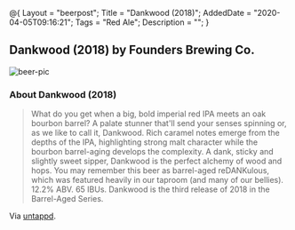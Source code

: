 @{
 Layout = "beerpost";
 Title = "Dankwood (2018)";
 AddedDate = "2020-04-05T09:16:21";
 Tags = "Red Ale";
 Description = "";
 }
 

## Dankwood (2018) by Founders Brewing Co.

![beer-pic]

### About Dankwood (2018)

> What do you get when a big, bold imperial red IPA meets an oak bourbon barrel? A palate stunner that'll send your senses spinning or, as we like to call it, Dankwood. Rich caramel notes emerge from the depths of the IPA, highlighting strong malt character while the bourbon barrel-aging develops the complexity. A dank, sticky and slightly sweet sipper, Dankwood is the perfect alchemy of wood and hops. You may remember this beer as barrel-aged reDANKulous, which was featured heavily in our taproom (and many of our bellies). 12.2% ABV. 65 IBUs. Dankwood is the third release of 2018 in the Barrel-Aged Series.

Via [untappd][untappd-url].

[untappd-url]: <https://untappd.com//b/founders-brewing-co-dankwood-2018/2610093>
[beer-pic]: https://jasonpowley.com/assets/img/2020-04-05-dankwood-2018.jpeg "Dankwood (2018) by Founders Brewing Co."

